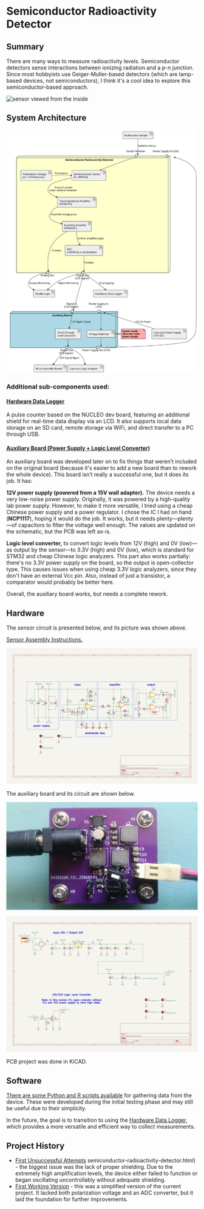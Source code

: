 # Semiconductor Radioactivity Detector

## Summary

There are many ways to measure radioactivity levels. Semiconductor detectors sense interactions between ionizing radiation and a p-n junction. Since most hobbyists use Geiger-Muller-based detectors (which are lamp-based devices, not semiconductors), I think it's a cool idea to explore this semiconductor-based approach.

![sensor viewed from the inside](https://1.bp.blogspot.com/-7oBQ1ETBhvU/XMwRGNKZN2I/AAAAAAAAHOM/hjzkPQSv9h0YTSOj255yFZFmSvXWYKPdQCLcBGAs/s1600/IMG_3274.JPG)

## System Architecture

![System Architecture of the Semiconductor Radioactivity Detector](./Documentation/Diagrams/ArchitectureOverview.svg)

### Additional sub-components used:

#### [Hardware Data Logger](https://github.com/RobertGawron/HardwareDataLogger)

A pulse counter based on the NUCLEO dev board, featuring an additional shield for real-time data display via an LCD. It also supports local data storage on an SD card, remote storage via WiFi, and direct transfer to a PC through USB.

#### [Auxiliary Board (Power Supply + Logic Level Converter)](./Hardware/PowerSupply/) 

An auxiliary board was developed later on to fix things that weren’t included on the original board (because it's easier to add a new board than to rework the whole device). This board isn’t really a successful one, but it does its job. It has:

**12V power supply (powered from a 15V wall adapter).** The device needs a very low-noise power supply. Originally, it was powered by a high-quality lab power supply. However, to make it more versatile, I tried using a cheap Chinese power supply and a power regulator. I chose the IC I had on hand (**NCP1117**), hoping it would do the job. It works, but it needs plenty—plenty—of capacitors to filter the voltage well enough. The values are updated on the schematic, but the PCB was left as-is.

**Logic level converter,** to convert logic levels from 12V (high) and 0V (low)—as output by the sensor—to 3.3V (high) and 0V (low), which is standard for STM32 and cheap Chinese logic analyzers. This part also works partially: there's no 3.3V power supply on the board, so the output is open-collector type. This causes issues when using cheap 3.3V logic analyzers, since they don't have an external Vcc pin. Also, instead of just a transistor, a comparator would probably be better here.

Overall, the auxiliary board works, but needs a complete rework.



## Hardware

The sensor circuit is presented below, and its picture was shown above.

[Sensor Assembly Instructions.](./Hardware/SemiconductorRadioactivityDetector/README.md)

![Circuit of the Semiconductor Radioactivity Detector](./Hardware/SemiconductorRadioactivityDetector/SemiconductorRadioactivityDetector.svg)

The auxiliary board and its circuit are shown below.


![Auxiliary Board](./Documentation/Pictures/auxiliary_board_05_07_2025.jpg)

![Circuit of the Auxiliary Board](./Hardware/PowerSupply/PowerSupply.svg)


PCB project was done in KiCAD.

## Software

[There are some Python and R scripts available](./Software/DataAcquisition/) for gathering data from the device. These were developed during the initial testing phase and may still be useful due to their simplicity.

In the future, the goal is to transition to using the [Hardware Data Logger](https://github.com/RobertGawron/HardwareDataLogger), which provides a more versatile and efficient way to collect measurements.

## Project History

 * [First Unsuccessful Attempts](https://robertgawron.blogspot.com/2016/12/semiconductor-radioactivity-detector.html)
semiconductor-radioactivity-detector.html) - the biggest issue was the lack of proper shielding. Due to the extremely high amplification levels, the device either failed to function or began oscillating uncontrollably without adequate shielding.
* [First Working Version](https://robertgawron.blogspot.com/2019/02/semiconductor-radioactivity-detector.html) - this was a simplified version of the current project. It lacked both polarization voltage and an ADC converter, but it laid the foundation for further improvements.
